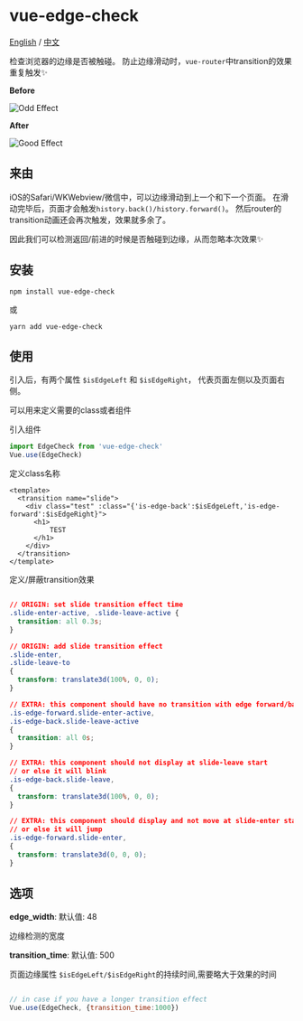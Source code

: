 # vue-edge-check

[English](https://github.com/gu-fan/vue-edge-check/blob/master/README_EN.md) / [中文](https://github.com/gu-fan/vue-edge-check) 

检查浏览器的边缘是否被触碰。
防止边缘滑动时，`vue-router`中transition的效果重复触发:sparkles:

**Before**

![Odd Effect](https://user-images.githubusercontent.com/579129/34886679-be522206-f7fe-11e7-8ba9-79c7b486a4cc.gif)

**After**

![Good Effect](https://user-images.githubusercontent.com/579129/34886822-58fa617e-f7ff-11e7-98a6-f287992ea749.gif)

## 来由

iOS的Safari/WKWebview/微信中，可以边缘滑动到上一个和下一个页面。
在滑动完毕后，页面才会触发`history.back()/history.forward()`。
然后router的transition动画还会再次触发，效果就多余了。

因此我们可以检测返回/前进的时候是否触碰到边缘，从而忽略本次效果:sparkles:

## 安装

`npm install vue-edge-check`

或

`yarn add vue-edge-check`


## 使用

引入后，有两个属性 `$isEdgeLeft` 和 `$isEdgeRight`，
代表页面左侧以及页面右侧。

可以用来定义需要的class或者组件

引入组件
````javascript
import EdgeCheck from 'vue-edge-check'
Vue.use(EdgeCheck)
````

定义class名称
````vue
<template>
  <transition name="slide">
    <div class="test" :class="{'is-edge-back':$isEdgeLeft,'is-edge-forward':$isEdgeRight}">
      <h1>
          TEST
      </h1>
    </div>
  </transition>
</template>
````


定义/屏蔽transition效果
````css

// ORIGIN: set slide transition effect time
.slide-enter-active, .slide-leave-active {
  transition: all 0.3s;
}

// ORIGIN: add slide transition effect
.slide-enter,
.slide-leave-to
{
  transform: translate3d(100%, 0, 0);
}

// EXTRA: this component should have no transition with edge forward/back
.is-edge-forward.slide-enter-active,
.is-edge-back.slide-leave-active
{
  transition: all 0s;
}

// EXTRA: this component should not display at slide-leave start
// or else it will blink
.is-edge-back.slide-leave,
{
  transform: translate3d(100%, 0, 0);
}

// EXTRA: this component should display and not move at slide-enter start
// or else it will jump
.is-edge-forward.slide-enter,
{
  transform: translate3d(0, 0, 0);
}

````

## 选项

**edge_width**: 默认值: 48

边缘检测的宽度

**transition_time**: 默认值: 500

页面边缘属性 `$isEdgeLeft/$isEdgeRight`的持续时间,需要略大于效果的时间

````javascript

// in case if you have a longer transition effect
Vue.use(EdgeCheck, {transition_time:1000})

````
